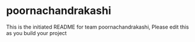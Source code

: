 # poornachandrakashi
This is the initiated README for team poornachandrakashi, Please edit this as you build your project

